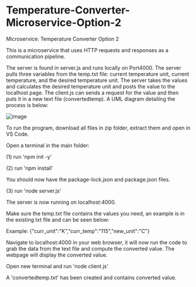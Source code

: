 # Temperature-Converter-Microservice-Option-2
Microservice: Temperature Converter Option 2

This is a microservice that uses HTTP requests and responses as a communication pipeline.

The server is found in server.js and runs locally on Port4000. The server pulls three variables from the temp.txt file: current temperature unit, current temperature, and the desired temperature unit. The server takes the values and calculates the desired temperature unit and posts the value to the localhost page. The client.js can sends a request for the value and then puts it in a new text file (convertedtemp). A UML diagram detailing the process is below:

![image](https://user-images.githubusercontent.com/86200364/198917524-9bf38be9-e500-4d51-8091-1b0c80920538.png)

To run the program, download all files in zip folder, extract them and open in VS Code. 

Open a terminal in the main folder:

(1) run 'npm init -y'

(2) run 'npm install'

You should now have the package-lock.json and package.json files. 

(3) run 'node server.js'

The server is now running on localhost:4000.

Make sure the temp.txt file contains the values you need, an example is in the existing txt file and can be seen below:

Example: {"curr_unit":"K","curr_temp":"115","new_unit":"C"}

Navigate to localhost:4000 in your web browser, it will now run the code to grab the data from the text file and compute the converted value. The webpage will display the converted value.

Open new terminal and run 'node client.js'

A 'convertedtemp.txt' has been created and contains converted value.

